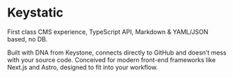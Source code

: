 # Keystatic

First class CMS experience, TypeScript API, Markdown & YAML/JSON based, no DB.

Built with DNA from Keystone, connects directly to GitHub and doesn’t mess with your source code. Conceived for modern front-end frameworks like Next.js and Astro, designed to fit into your workflow.
